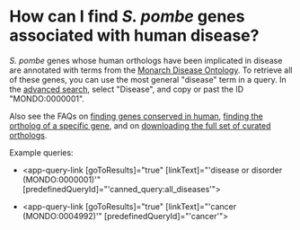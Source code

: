 # How can I find *S. pombe* genes associated with human disease?
<!-- pombase_categories: Orthology,Finding data -->

*S. pombe* genes whose human orthologs have been implicated in disease
are annotated with terms from the [Monarch Disease Ontology](https://mondo.monarchinitiative.org/).
To retrieve all of these genes, you can use the most general "disease"
term in a query. In the [advanced search](/query), select "Disease",
and copy or past the ID "MONDO:0000001".

Also see the FAQs on [finding genes conserved in human](/faq/how-can-i-find-all-s.-pombe-genes-are-conserved-human),
[finding the ortholog of a specific gene](/faq/how-can-i-find-s.-pombe-ortholog-s-human-gene), and on
[downloading the full set of curated orthologs](/faq/how-can-i-obtain-list-human-and-s.-pombe-orthologs).


Example queries:

-  <app-query-link [goToResults]="true" [linkText]="'disease or disorder (MONDO:0000001)'" [predefinedQueryId]="'canned_query:all_diseases'">
  </app-query-link>

-  <app-query-link [goToResults]="true" [linkText]="'cancer (MONDO:0004992)'" [predefinedQueryId]="'cancer'">
  </app-query-link>
